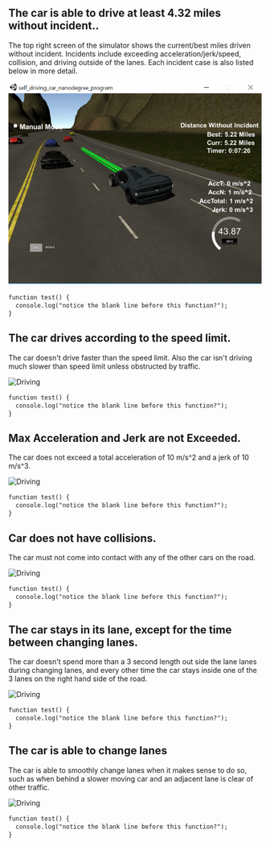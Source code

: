 ## The car is able to drive at least 4.32 miles without incident..

The top right screen of the simulator shows the current/best miles driven without incident. Incidents include exceeding acceleration/jerk/speed, collision, and driving outside of the lanes. Each incident case is also listed below in more detail.

![millas](Multimedia/millas.png)

```
function test() {
  console.log("notice the blank line before this function?");
}
```

## The car drives according to the speed limit.

The car doesn't drive faster than the speed limit. Also the car isn't driving much slower than speed limit unless obstructed by traffic.

![Driving](images/driving.png)

```
function test() {
  console.log("notice the blank line before this function?");
}
```

## Max Acceleration and Jerk are not Exceeded.

The car does not exceed a total acceleration of 10 m/s^2 and a jerk of 10 m/s^3.

![Driving](images/driving.png)

```
function test() {
  console.log("notice the blank line before this function?");
}
```

## Car does not have collisions.

The car must not come into contact with any of the other cars on the road.

![Driving](images/driving.png)

```
function test() {
  console.log("notice the blank line before this function?");
}
```

## The car stays in its lane, except for the time between changing lanes.

The car doesn't spend more than a 3 second length out side the lane lanes during changing lanes, and every other time the car stays inside one of the 3 lanes on the right hand side of the road.

![Driving](images/driving.png)

```
function test() {
  console.log("notice the blank line before this function?");
}
```

## The car is able to change lanes

The car is able to smoothly change lanes when it makes sense to do so, such as when behind a slower moving car and an adjacent lane is clear of other traffic.

![Driving](images/driving.png)

```
function test() {
  console.log("notice the blank line before this function?");
}
```

